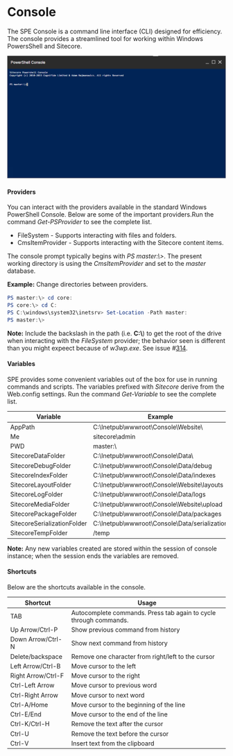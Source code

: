 # Console

The SPE Console is a command line interface (CLI) designed for efficiency. The console provides a streamlined tool for working within Windows PowersShell and Sitecore.

![Console](images/screenshots/cli-empty.png)

#### Providers
You can interact with the providers available in the standard Windows PowerShell Console. Below are some of the important providers.Run the command *Get-PSProvider* to see the complete list.
 * FileSystem - Supports interacting with files and folders.
 * CmsItemProvider - Supports interacting with the Sitecore content items.

The console prompt typically begins with *PS master:\\>*. The present working directory is using the *CmsItemProvider* and set to the *master* database. 
 
 **Example:** Change directories between providers.
 ```powershell
 PS master:\> cd core:
 PS core:\> cd C:
 PS C:\windows\system32\inetsrv> Set-Location -Path master:
 PS master:\>
 ```
 **Note:** Include the backslash in the path (i.e. **C:\\**) to get the root of the drive when interacting with the *FileSystem* provider; the behavior seen is different than you might expeect because of *w3wp.exe*. See issue #[314][1].

#### Variables
SPE provides some convenient variables out of the box for use in running commands and scripts. The variables prefixed with *Sitecore* derive from the Web.config settings. Run the command *Get-Variable* to see the complete list.

| Variable | Example |
| -------- | ----------- |
| AppPath  | C:\Inetpub\wwwroot\Console\Website\ |
| Me        | sitecore\admin    |
| PWD       | master:\     |
| SitecoreDataFolder    | C:\Inetpub\wwwroot\Console\Data\    |
| SitecoreDebugFolder   | C:\Inetpub\wwwroot\Console\Data\/debug  |
| SitecoreIndexFolder   | C:\Inetpub\wwwroot\Console\Data\/indexes  |
| SitecoreLayoutFolder  | C:\Inetpub\wwwroot\Console\Website\layouts  |
| SitecoreLogFolder     | C:\Inetpub\wwwroot\Console\Data\/logs  |
| SitecoreMediaFolder   | C:\Inetpub\wwwroot\Console\Website\upload  |
| SitecorePackageFolder | C:\Inetpub\wwwroot\Console\Data\/packages  |
| SitecoreSerializationFolder   | C:\Inetpub\wwwroot\Console\Data\/serialization  |
| SitecoreTempFolder    | /temp  |

 **Note:** Any new variables created are stored within the session of console instance; when the session ends the variables are removed.
 
#### Shortcuts
Below are the shortcuts available in the console.

| Shortcut  | Usage |
| --------  | ----- |
| TAB       | Autocomplete commands. Press tab again to cycle through commands.  |
| Up Arrow/Ctrl-P   | Show previous command from history    |
| Down Arrow/Ctrl-N | Show next command from history        |
| Delete/backspace  | Remove one character from right/left to the cursor    |
| Left Arrow/Ctrl-B | Move cursor to the left   |
| Right Arrow/Ctrl-F    | Move cursor to the right  |
| Ctrl-Left Arrow   | Move cursor to previous word  |
| Ctrl-Right Arrow  | Move cursor to next word  |
| Ctrl-A/Home       | Move cursor to the beginning of the line  |
| Ctrl-E/End        | Move cursor to the end of the line    |
| Ctrl-K/Ctrl-H     | Remove the text after the cursor  |
| Ctrl-U            | Remove the text before the cursor |
| Ctrl-V            | Insert text from the clipboard    |


[1]: https://github.com/SitecorePowerShell/Console/issues/314
